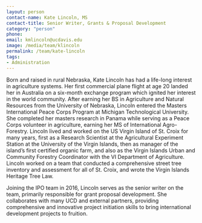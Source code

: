 ```yaml
---
layout: person
contact-name: Kate Lincoln, MS
contact-title: Senior Writer, Grants & Proposal Development
category: "person"
phone:
email: kmlincoln@ucdavis.edu
image: /media/team/klincoln
permalink: /team/kate-lincoln
tags:
- Administration
---
```

Born and raised in rural Nebraska, Kate Lincoln has had a life-long interest in agriculture systems. Her first commercial plane flight at age 20 landed her in Australia on a six-month exchange program which ignited her interest in the world community. After earning her BS in Agriculture and Natural Resources from the University of Nebraska, Lincoln entered the Masters International Peace Corps Program at Michigan Technological University. She completed her masters research in Panama while serving as a Peace Corps volunteer in agriculture, earning her MS of International Agro-Forestry. Lincoln lived and worked on the US Virgin Island of St. Croix for many years, first as a Research Scientist at the Agricultural Experiment Station at the University of the Virgin Islands, then as manager of the island’s first certified organic farm, and also as the Virgin Islands Urban and Community Forestry Coordinator with the VI Department of Agriculture. Lincoln worked on a team that conducted a comprehensive street tree inventory and assessment for all of St. Croix, and wrote the Virgin Islands Heritage Tree Law.

Joining the IPO team in 2016, Lincoln serves as the senior writer on the team, primarily responsible for grant proposal development. She collaborates with many UCD and external partners,  providing comprehensive and innovative project initiation skills to bring international development projects to fruition.
